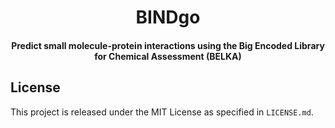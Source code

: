 <h1 align="center">BINDgo</h1>
<h4 align="center">Predict small molecule-protein interactions using the Big Encoded Library for Chemical Assessment (BELKA)</h4>

## License

This project is released under the MIT License as specified in `LICENSE.md`.
